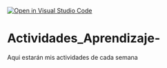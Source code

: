 [![Open in Visual Studio Code](https://classroom.github.com/assets/open-in-vscode-c66648af7eb3fe8bc4f294546bfd86ef473780cde1dea487d3c4ff354943c9ae.svg)](https://classroom.github.com/online_ide?assignment_repo_id=8478174&assignment_repo_type=AssignmentRepo)
# Actividades_Aprendizaje-
Aqui estarán mis actividades de cada semana
